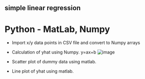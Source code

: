 

## simple linear regression

# Python - MatLab, Numpy

- Import x/y data points in CSV file and convert to Numpy arrays
- Calculation of yhat using Numpy.
 y=ax+b 
 ![image](https://user-images.githubusercontent.com/27617096/204056442-c08bf3a8-b2a5-43cd-80b7-7778541f7583.png)

- Scatter plot of dummy data using matlab.
- Line plot of yhat using matlab.

